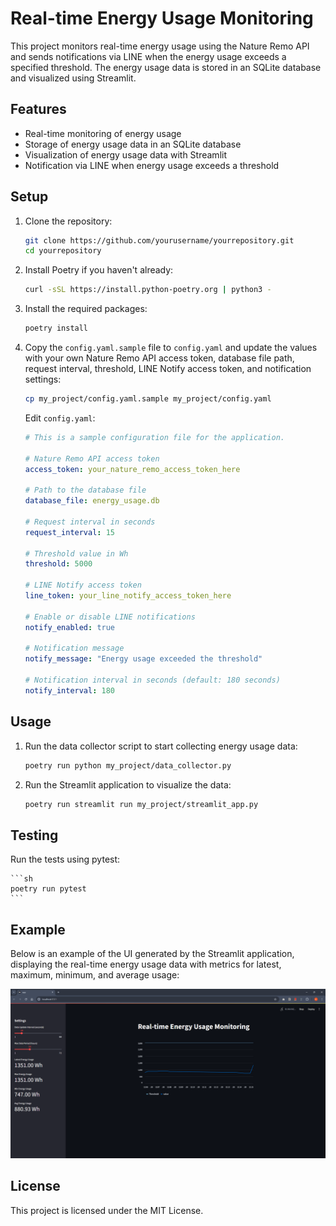 # Real-time Energy Usage Monitoring

This project monitors real-time energy usage using the Nature Remo API and sends notifications via LINE when the energy usage exceeds a specified threshold. The energy usage data is stored in an SQLite database and visualized using Streamlit.

## Features

- Real-time monitoring of energy usage
- Storage of energy usage data in an SQLite database
- Visualization of energy usage data with Streamlit
- Notification via LINE when energy usage exceeds a threshold

## Setup

1. Clone the repository:

    ```sh
    git clone https://github.com/yourusername/yourrepository.git
    cd yourrepository
    ```

2. Install Poetry if you haven't already:

    ```sh
    curl -sSL https://install.python-poetry.org | python3 -
    ```

3. Install the required packages:

    ```sh
    poetry install
    ```

4. Copy the `config.yaml.sample` file to `config.yaml` and update the values with your own Nature Remo API access token, database file path, request interval, threshold, LINE Notify access token, and notification settings:

    ```sh
    cp my_project/config.yaml.sample my_project/config.yaml
    ```

    Edit `config.yaml`:

    ```yaml
    # This is a sample configuration file for the application.

    # Nature Remo API access token
    access_token: your_nature_remo_access_token_here

    # Path to the database file
    database_file: energy_usage.db

    # Request interval in seconds
    request_interval: 15

    # Threshold value in Wh
    threshold: 5000

    # LINE Notify access token
    line_token: your_line_notify_access_token_here

    # Enable or disable LINE notifications
    notify_enabled: true

    # Notification message
    notify_message: "Energy usage exceeded the threshold"

    # Notification interval in seconds (default: 180 seconds)
    notify_interval: 180
    ```

## Usage

1. Run the data collector script to start collecting energy usage data:

    ```sh
    poetry run python my_project/data_collector.py
    ```

2. Run the Streamlit application to visualize the data:

    ```sh
    poetry run streamlit run my_project/streamlit_app.py
    ```

## Testing

Run the tests using pytest:

    ```sh
    poetry run pytest
    ```

## Example

Below is an example of the UI generated by the Streamlit application, displaying the real-time energy usage data with metrics for latest, maximum, minimum, and average usage:

![Example Graph](screenshot/app_screenshot.png)

## License

This project is licensed under the MIT License.